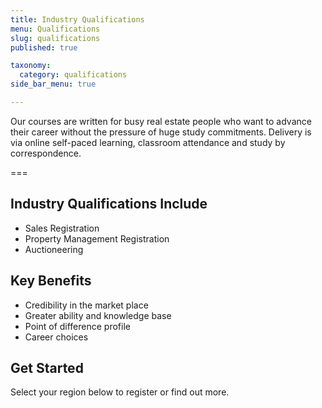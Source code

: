```yaml
---
title: Industry Qualifications
menu: Qualifications
slug: qualifications
published: true

taxonomy:
  category: qualifications
side_bar_menu: true

---
```


Our courses are written for busy real estate people who want to advance their career without the pressure of huge study commitments. Delivery is via online self-paced learning, classroom attendance and study by correspondence.

===

## Industry Qualifications Include
* Sales Registration
* Property Management Registration
* Auctioneering
<!--* Full Real Estate Licence-->

## Key Benefits

* Credibility in the market place
* Greater ability and knowledge base
* Point of difference profile
* Career choices

## Get Started

Select your region below to register or find out more.
